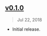 ## [v0.1.0]
> Jul 22, 2018

- Initial release.

[v0.1.0]: https://github.com/rstacruz/atom-recent-project-switcher/tree/v0.1.0
